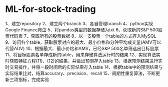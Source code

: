 # ML-for-stock-trading
1、建立repository
2、建立两个branch
3、各自管理branch
4、python实现Google Finance爬虫
5、将pandas类型的数据存储为txt
6、获取新的S&P 500股票代码表
7、获取所有的股票数据
8、以一支股票一个table的方式存入MySQL
9、访问各个table，获取股票对应的最大、最小价格和分钟平均成交量(AMV可以代替ADV)
10、根据最大、最小价格和AMV，已经S&P 500名单筛选出目标股票
11、将目标股票名单存成新的table，用来存储算法运行时的结果
12、实现算法实时获取特征方程(11)、(12)的结果，并做出预测存入table
13、根据预测结果进行实时交易操作，并将一段时间后的实际结果存入table
14、根据table中的预测结果与实际结果比对，结算accurary、precision、recall
15、周期性重复算法，不断更新三项指标，完成实验